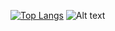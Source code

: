 
[![Top Langs](https://github-readme-stats.vercel.app/api/top-langs/?username=MateusHenriquegringo&layout=compact&hide=html)](https://github.com/MateusHenriquegringo/github-readme-stats)
![Alt text](https://spotify-recently-played-readme.vercel.app/api?user=henriquemateus2502&unique={true|1|on|yes})
